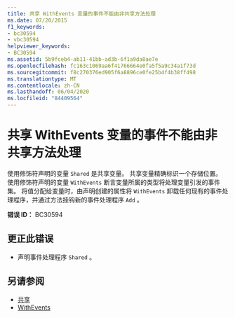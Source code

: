 ```yaml
---
title: 共享 WithEvents 变量的事件不能由非共享方法处理
ms.date: 07/20/2015
f1_keywords:
- bc30594
- vbc30594
helpviewer_keywords:
- BC30594
ms.assetid: 5b9fceb4-ab11-41bb-ad3b-6f1a9da8ae7e
ms.openlocfilehash: fc163c1069aa6f41766664e0fa5f5a9c34a1f73d
ms.sourcegitcommit: f8c270376ed905f6a8896ce0fe25b4f4b38ff498
ms.translationtype: MT
ms.contentlocale: zh-CN
ms.lasthandoff: 06/04/2020
ms.locfileid: "84409564"
---
```

# <a name="events-of-shared-withevents-variables-cannot-be-handled-by-non-shared-methods"></a>共享 WithEvents 变量的事件不能由非共享方法处理
使用修饰符声明的变量 `Shared` 是共享变量。 共享变量精确标识一个存储位置。 使用修饰符声明的变量 `WithEvents` 断言变量所属的类型将处理变量引发的事件集。 将值分配给变量时，由声明创建的属性将 `WithEvents` 卸载任何现有的事件处理程序，并通过方法挂钩新的事件处理程序 `Add` 。  
  
 **错误 ID：** BC30594  
  
## <a name="to-correct-this-error"></a>更正此错误  
  
- 声明事件处理程序 `Shared` 。  
  
## <a name="see-also"></a>另请参阅

- [共享](../modifiers/shared.md)
- [WithEvents](../modifiers/withevents.md)
